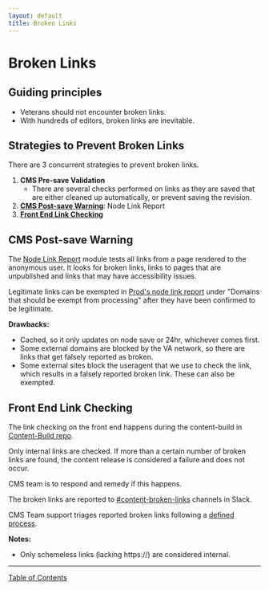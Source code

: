 ```yaml
---
layout: default
title: Broken Links
---
```


# Broken Links

## Guiding principles

- Veterans should not encounter broken links.
- With hundreds of editors, broken links are inevitable.

## Strategies to Prevent Broken Links

There are 3 concurrent strategies to prevent broken links.

1. **CMS Pre-save Validation**
    - There are several checks performed on links as they are saved that are
    either cleaned up automatically, or prevent saving the revision.
2. **[CMS Post-save Warning](#cms-post-save-warning)**: Node Link Report
3. **[Front End Link Checking](#front-end-link-checking)**

## CMS Post-save Warning

The [Node Link Report](https://www.drupal.org/project/node_link_report) module
tests all links from a page rendered to the anonymous user.  It looks for
broken links, links to pages that are unpublished and links that may have
accessibility issues.

Legitimate links can be exempted in [Prod's node link report](https://prod.cms.va.gov/admin/config/content/node_link_report) under "Domains that should be exempt from processing" after they have been confirmed to be legitimate.

**Drawbacks:**

- Cached, so it only updates on node save or 24hr, whichever comes first.
- Some external domains are blocked by the VA network, so there are links
that get falsely reported as broken.
- Some external sites block the useragent that we use to check the link,
which results in a falsely reported broken link.  These can also be exempted.

## Front End Link Checking

The link checking on the front end happens during the content-build in
[Content-Build repo](https://github.com/department-of-veterans-affairs/content-build/tree/main/src/site/stages/build/plugins/modify-dom/check-broken-links).

Only internal links are checked. If more than a certain number of broken links
are found, the content release is considered a failure and does not occur.

CMS team is to respond and remedy if this happens.

The broken links are reported to [#content-broken-links](https://dsva.slack.com/archives/C030F5WV2TF) channels in Slack.

CMS Team support triages reported broken links following a [defined process](https://github.com/department-of-veterans-affairs/va.gov-team/blob/master/platform/cms/helpdesk/broken-link-process.md).

**Notes:**

- Only schemeless links (lacking https://) are considered internal.

----

[Table of Contents](../README.md)
